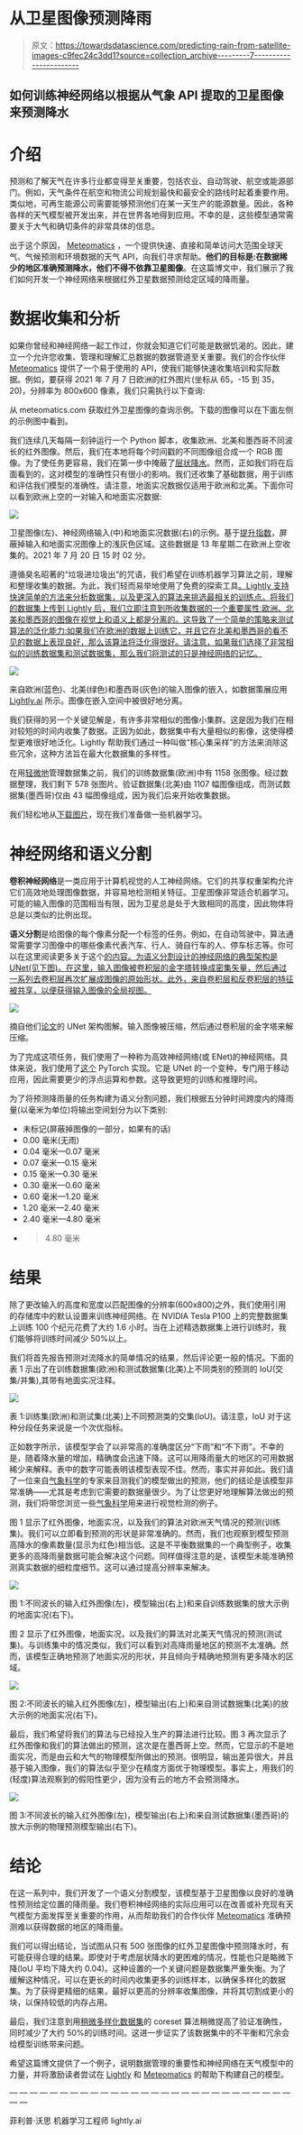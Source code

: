 # 从卫星图像预测降雨

> 原文：<https://towardsdatascience.com/predicting-rain-from-satellite-images-c9fec24c3dd1?source=collection_archive---------7----------------------->

## 如何训练神经网络以根据从气象 API 提取的卫星图像来预测降水

# 介绍

预测和了解天气在许多行业都变得至关重要，包括农业、自动驾驶、航空或能源部门。例如，天气条件在航空和物流公司规划最快和最安全的路线时起着重要作用。类似地，可再生能源公司需要能够预测他们在某一天生产的能源数量。因此，各种各样的天气模型被开发出来，并在世界各地得到应用。不幸的是，这些模型通常需要关于大气和确切条件的非常具体的信息。

出于这个原因， [Meteomatics](https://www.meteomatics.com) ，一个提供快速、直接和简单访问大范围全球天气、气候预测和环境数据的天气 API，向我们寻求帮助。**他们的目标是:在数据稀少的地区准确预测降水，他们不得不依靠卫星图像**。在这篇博文中，我们展示了我们如何开发一个神经网络来根据红外卫星数据预测给定区域的降雨量。

# 数据收集和分析

如果你曾经和神经网络一起工作过，你就会知道它们可能是数据饥渴的。因此，建立一个允许您收集、管理和理解汇总数据的数据管道至关重要。我们的合作伙伴 [Meteomatics](https://www.meteomatics.com) 提供了一个易于使用的 API，使我们能够快速收集培训和实际数据。例如，要获得 2021 年 7 月 7 日欧洲的红外图片(坐标从 65，-15 到 35，20)，分辨率为 800x600 像素，我们只需执行以下查询:

从 meteomatics.com 获取红外卫星图像的查询示例。下载的图像可以在下面左侧的示例图中看到。

我们连续几天每隔一刻钟运行一个 Python 脚本，收集欧洲、北美和墨西哥不同波长的红外图像。然后，我们在本地将每个时间戳的不同图像组合成一个 RGB 图像。为了使任务更容易，我们在第一步中掩蔽了[层状降水](https://en.wikipedia.org/wiki/Precipitation_types)。然而，正如我们将在后面看到的，这对模型的准确性只有很小的影响。我们还收集了基础数据，用于训练和评估我们模型的准确性。请注意，地面实况数据仅适用于欧洲和北美。下面你可以看到欧洲上空的一对输入和地面实况数据:

![](img/afde111a050eafc3a1cfab7107690898.png)

卫星图像(左)、神经网络输入(中)和地面实况数据(右)的示例。基于[提升指数](https://www.meteomatics.com/en/api/available-parameters/standard-weather-parameter/atmospheric-stability/#li)，屏蔽掉输入和地面实况图像上的浅灰色区域。这些数据是 13 年星期二在欧洲上空收集的。2021 年 7 月 20 日 15 时 02 分。

遵循臭名昭著的“垃圾进垃圾出”的咒语，我们希望在训练机器学习算法之前，理解和整理收集的数据。为此，我们轻而易举地使用了免费的探索工具[。Lightly 支持快速简单的方法来分析数据集，以及更深入的算法来挑选最相关的训练点。将我们的数据集上传到 Lightly 后，我们立即注意到所收集数据的一个重要属性:欧洲、北美和墨西哥的图像在视觉上和语义上都是分离的。这导致了一个简单的策略来测试算法的泛化能力:如果我们在欧洲的数据上训练它，并且它在北美和墨西哥的看不见的数据上表现良好，那么该算法将泛化得很好。请注意，如果我们选择了非常相似的训练数据集和测试数据集，那么我们将测试的只是神经网络的记忆。](https://app.lightly.ai/)

![](img/786d407b411327fe37a8b009a5bd497d.png)

来自欧洲(蓝色)、北美(绿色)和墨西哥(灰色)的输入图像的嵌入，如数据策展应用 [Lightly.ai](https://app.lightly.ai/) 所示。图像在嵌入空间中被很好地分离。

我们获得的另一个关键见解是，有许多非常相似的图像小集群。这是因为我们在相对较短的时间内收集了数据。正因为如此，数据集中有大量相似的影像，这使得模型更难很好地泛化。Lightly 帮助我们通过一种叫做“核心集采样”的方法来消除这些冗余，这种方法旨在最大化数据集的多样性。

在用[轻微地](https://app.lightly.ai)管理数据集之前，我们的训练数据集(欧洲)中有 1158 张图像。经过数据整理，我们剩下 578 张图片。验证数据集(北美)由 1107 幅图像组成，而测试数据集(墨西哥)仅由 43 幅图像组成，因为我们后来开始收集数据。

我们轻松地从[下载图片](https://app.lightly.ai)，现在我们准备做一些机器学习。

# 神经网络和语义分割

**卷积神经网络**是一类应用于计算机视觉的人工神经网络。它们的共享权重架构允许它们高效地处理图像数据，并容易地检测相关特征。卫星图像非常适合机器学习。可能的输入图像的范围相当有限，因为卫星总是处于大致相同的高度，因此物体将总是以类似的比例出现。

**语义分割**是给图像的每个像素分配一个标签的任务。例如，在自动驾驶中，算法通常需要学习图像中的哪些像素代表汽车、行人、骑自行车的人、停车标志等。你可以在这里阅读更多关于这个[的内容。为语义分割设计的神经网络的典型架构是 UNet(见下图)。在这里，输入图像被卷积层的金字塔转换成密集矢量，然后通过一系列去卷积层再次扩展成图像的原始形状。此外，来自卷积层和反卷积层的特征被共享，以便获得输入图像的全局视图。](https://medium.com/analytics-vidhya/introduction-to-semantic-image-segmentation-856cda5e5de8)

![](img/689e3b78bf4b0d9e5b33088be63a4d46.png)

摘自他们[论文](https://arxiv.org/abs/1505.04597)的 UNet 架构图解。输入图像被压缩，然后通过卷积层的金字塔来解压缩。

为了完成这项任务，我们使用了一种称为高效神经网络(或 ENet)的神经网络。具体来说，我们使用了[这个](https://github.com/davidtvs/PyTorch-ENet) PyTorch 实现。它是 UNet 的一个变种，专门用于移动应用，因此需要更少的浮点运算和参数。这导致更短的训练和推理时间。

为了将预测降雨量的任务构建为语义分割问题，我们根据五分钟时间跨度内的降雨量(以毫米为单位)将输出空间划分为以下类别:

*   未标记(屏蔽掉图像的一部分，如果有的话)
*   0.00 毫米(无雨)
*   0.04 毫米—0.07 毫米
*   0.07 毫米—0.15 毫米
*   0.15 毫米—0.30 毫米
*   0.30 毫米—0.60 毫米
*   0.60 毫米—1.20 毫米
*   1.20 毫米—2.40 毫米
*   2.40 毫米—4.80 毫米
*   > 4.80 毫米

# 结果

除了更改输入的高度和宽度以匹配图像的分辨率(600x800)之外，我们使用引用的存储库中的默认设置来训练神经网络。在 NVIDIA Tesla P100 上的完整数据集上训练 100 个纪元花费了大约 1.6 小时。当在上述精选数据集上进行训练时，我们能够将训练时间减少 50%以上。

我们将首先报告预测对流降水的简单情况的结果，然后评论更一般的情况。下面的表 1 示出了在训练数据集(欧洲)和测试数据集(北美)上不同类别的预测的 IoU(交集/并集),其带有地面实况注释。

![](img/fdb7acda9ddde3888e53ced97a9bdf9f.png)

表 1:训练集(欧洲)和测试集(北美)上不同预测类的交集(IoU)。请注意，IoU 对于这种分段任务来说是一个次优指标。

正如数字所示，该模型学会了以非常高的准确度区分“下雨”和“不下雨”。不幸的是，随着降水量的增加，精确度会迅速下降。这可以用降雨量大的地区的可用数据稀少来解释。表中的数字可能表明该模型表现不佳。然而，事实并非如此。我们请了一位来自[气象科学](https://www.meteomatics.com)的专家来目测我们的模型做出的预测，他们的结论是该模型非常准确——尤其是考虑到它需要的数据量很少。为了让您更好地理解算法做出的预测，我们将带您浏览一些[气象科学](https://www.meteomatics.com)用来进行视觉检测的例子。

图 1 显示了红外图像，地面实况，以及我们的算法对欧洲天气情况的预测(训练集)。我们可以立即看到预测的形状是非常准确的。然而，我们也观察到模型预测高降水的像素数量(显示为红色)相当低。这是不平衡数据集的一个典型例子，收集更多的高降雨量数据可能会解决这个问题。同样值得注意的是，该模型未能准确预测真实数据的细粒度细节。这可以通过提高分辨率来解决。

![](img/a70afd541548fcb60d9572b8f38c2325.png)

图 1:不同波长的输入红外图像(左)，模型输出(右上)和来自训练数据集的放大示例的地面实况(右下)。

图 2 显示了红外图像，地面实况，以及我们的算法对北美天气情况的预测(测试集)。与训练集中的情况类似，我们可以看到对高降雨量地区的预测不太准确。然而，该模型正确地预测了地面实况的形状，并且倾向于精确地预测有更多降水的区域。

![](img/b29193e19b3f44aedd3cb0d68164e8ec.png)

图 2:不同波长的输入红外图像(左)，模型输出(右上)和来自测试数据集(北美)的放大示例的地面实况(右下)。

最后，我们希望将我们的算法与已经投入生产的算法进行比较。图 3 再次显示了红外图像和我们的算法做出的预测，这次是在墨西哥上空。然而，它显示的不是地面实况，而是由云和大气的物理模型所做出的预测。很明显，输出差异很大，并且基于输入图像，我们的算法似乎至少在精度方面优于物理模型。事实上，用我们的(轻度)算法观察到的假阳性更少，因为没有云的地方不会预测降水。

![](img/e8fafd16c054d04c5c550ded788cf643.png)

图 3:不同波长的输入红外图像(左)，模型输出(右上)和来自测试数据集(墨西哥)的放大示例的物理预测模型输出(右下)。

# 结论

在这一系列中，我们开发了一个语义分割模型，该模型基于卫星图像以良好的准确性预测给定位置的降雨量。我们卷积神经网络的实际应用可以在改善或补充现有天气模型方面发挥至关重要的作用，从而帮助我们的合作伙伴 [Meteomatics](https://www.meteomatics.com) 准确预测难以获得数据的地区的降雨量。

我们可以得出结论，当试图从只有 500 张图像的红外卫星图像中预测降水时，有可能获得合理的结果。即使对于考虑层状降水的更困难的情况，性能也只是略微下降(IoU 平均下降大约 0.04)。这种设置的一个关键问题是数据集严重失衡。为了缓解这种情况，可以在更长的时间内收集更多的训练样本，以确保多样化的数据集。为了获得更精细的结果，最好以更高的分辨率收集图像，并将其切割成更小的块，以保持较低的内存占用。

最后，我们注意到用[稍微多样化数据集](https://app.lightly.ai/)的 coreset 算法稍微提高了验证准确性，同时减少了大约 50%的训练时间。这进一步证实了该数据集中的不平衡和冗余会给模型训练带来问题。

希望这篇博文提供了一个例子，说明数据管理的重要性和神经网络在天气模型中的力量，并将激励读者尝试在 [Lightly](https://app.lightly.ai/) 和 [Meteomatics](https://www.meteomatics.com) 的帮助下构建自己的模型。

— — — — — — — — — — — — — — — — — — — — — — — — — — — — — —

菲利普·沃思
机器学习工程师
lightly.ai